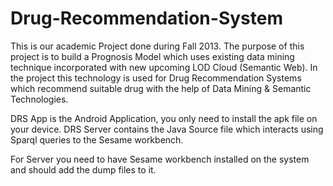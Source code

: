 Drug-Recommendation-System
==========================

This is our academic Project done during Fall 2013. The purpose of this project is to build a Prognosis Model which uses existing data mining technique incorporated with new upcoming LOD Cloud (Semantic Web).
In the project this technology is used for Drug Recommendation Systems which recommend suitable drug with the help of Data Mining & Semantic Technologies.

DRS App is the Android Application, you only need to install the apk file on your device.
DRS Server contains the Java Source file which interacts using Sparql queries to the Sesame workbench.

For Server you need to have Sesame workbench installed on the system and should add the dump files to it.



